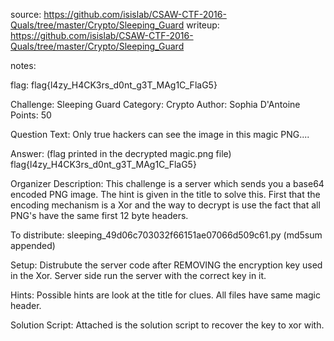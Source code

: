 source: https://github.com/isislab/CSAW-CTF-2016-Quals/tree/master/Crypto/Sleeping_Guard
writeup: https://github.com/isislab/CSAW-CTF-2016-Quals/tree/master/Crypto/Sleeping_Guard

notes:

flag:
flag{l4zy_H4CK3rs_d0nt_g3T_MAg1C_FlaG5}

Challenge: Sleeping Guard
Category: Crypto
Author: Sophia D'Antoine
Points: 50

Question Text:
Only true hackers can see the image in this magic PNG....

Answer:
(flag printed in the decrypted magic.png file)
flag{l4zy_H4CK3rs_d0nt_g3T_MAg1C_FlaG5}

Organizer Description:
    This challenge is a server which sends you a base64 encoded PNG image. The hint is given in the title to solve this. First that the encoding mechanism is a Xor and the way to decrypt is use the fact that all PNG's have the same first 12 byte headers.

To distribute:
    sleeping_49d06c703032f66151ae07066d509c61.py  (md5sum appended)

Setup:
    Distrubute the server code after REMOVING the encryption key used in the Xor.
    Server side run the server with the correct key in it.

Hints:
    Possible hints are look at the title for clues. All files have same magic header.

Solution Script:
    Attached is the solution script to recover the key to xor with.

